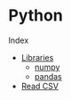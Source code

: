 # Python

Index
- [Libraries](Libraries)
    - [numpy](Libraries/numpy)
    - [pandas](Libraries/pandas)
- [Read CSV](read_csv.py)